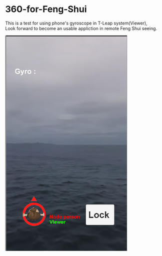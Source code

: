 # 360-for-Feng-Shui

This is a test for using phone's gyroscope in T-Leap system(Viewer),   
Look forward to become an usable appliction in remote Feng Shui seeing.  

![DemoPic](pic/01.png)

